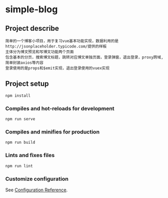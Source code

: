 # simple-blog


## Project describe
```
简单的一个博客小项目，用于复习vue基本功能实现，数据利用的是http://jsonplaceholder.typicode.com/提供的样板
主体分为博文预览和写博文功能两个页面
包含基本的分页，搜索博文标题，跳转对应博文单独页面，登录弹窗，退出登录，proxy跨域,简单封装axios等内容
登录使用的是props和$emit实现，退出登录使用的vuex实现
```

## Project setup
```
npm install
```

### Compiles and hot-reloads for development
```
npm run serve
```

### Compiles and minifies for production
```
npm run build
```

### Lints and fixes files
```
npm run lint
```

### Customize configuration
See [Configuration Reference](https://cli.vuejs.org/config/).

